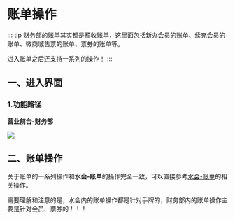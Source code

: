 # 账单操作
::: tip
财务部的账单其实都是预收账单，这里面包括新办会员的账单、续充会员的账单、微商城售票的账单、票券的账单等。

进入账单之后还支持一系列的操作！
:::
## 一、进入界面
### 1.功能路径
**营业前台-财务部**

![](https://wiki-cdsoft.oss-cn-hangzhou.aliyuncs.com/202502251400753.png)

## 二、账单操作
关于账单的一系列操作和**水会-账单**的操作完全一致，可以直接参考[水会-账单](../桑拿水会/账单操作.md)的相关操作。

需要理解和注意的是，水会内的账单操作都是针对手牌的，财务部内的账单操作主要是针对会员、票券的！！！